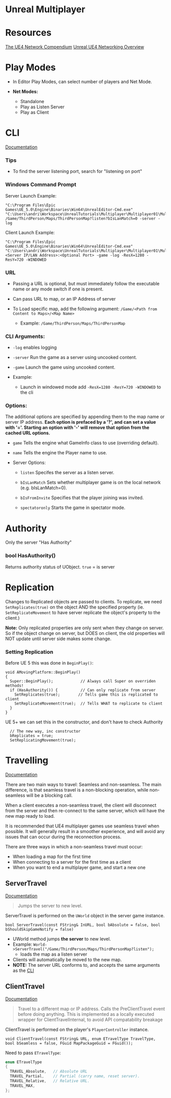 # Unreal Multiplayer

# Resources

[The UE4 Network Compendium](https://assets.teachablecdn.com/pdf_viewer/web/viewer.html?file=https://www.filepicker.io/api/file/b6AoRVWRphvDRp8QZ4jA)
[Unreal UE4 Networking Overview](https://docs.unrealengine.com/udk/Three/NetworkingOverview.html)

# Play Modes

- In Editor Play Modes, can select number of players and Net Mode.

- **Net Modes:**
  - Standalone
  - Play as Listen Server
  - Play as Client

# CLI

[Documentation](https://docs.unrealengine.com/4.27/en-US/ProductionPipelines/CommandLineArguments/)

### Tips

- To find the server listening port, search for "listening on port" 

### Windows Command Prompt

Server Launch Example:
```
"C:\Program Files\Epic Games\UE_5.0\Engine\Binaries\Win64\UnrealEditor-Cmd.exe" "C:\Users\andri\Workspace\UnrealTutorials\Multiplayer\Multiplayer01\Multiplayer01.uproject"  /Game/ThirdPerson/Maps/ThirdPersonMap?listen?bIsLanMatch=0 -server -log
```

Client Launch Example:
```
"C:\Program Files\Epic Games\UE_5.0\Engine\Binaries\Win64\UnrealEditor-Cmd.exe" "C:\Users\andri\Workspace\UnrealTutorials\Multiplayer\Multiplayer01\Multiplayer01.uproject" <Server IP/LAN Address>:<Optional Port> -game -log -ResX=1280 -ResY=720 -WINDOWED
```
### URL

- Passing a URL is optional, but must immediately follow the executable name or any mode switch if one is present.

- Can pass URL to map, or an IP Address of server

- To Load specific map, add the following argument: `/Game/<Path from Content to Maps>/<Map Name>`
  - Example: `/Game/ThirdPerson/Maps/ThirdPersonMap`

### CLI Arguments:

- `-log` enables logging

- `-server` Run the game as a server using uncooked content.

- `-game` Launch the game using uncooked content.

- Example:
  - Launch in windowed mode add `-ResX=1280 -ResY=720 -WINDOWED` to the cli

### Options:

The additional options are specified by appending them to the map name or server IP address. **Each option is prefaced by a '?', and can set a value with '='. Starting an option with '-' will remove that option from the cached URL options.**

- `game` Tells the engine what GameInfo class to use (overriding default).

- `name` Tells the engine the Player name to use.

- Server Options:

  - `listen` Specifes the server as a listen server.

  - `bIsLanMatch` Sets whether multiplayer game is on the local network (e.g. bIsLanMatch=0).

  - `bIsFromInvite` Specifies that the player joining was invited.

  - `spectatoronly` Starts the game in spectator mode.

# Authority

Only the server "Has Authority"

### bool HasAuthority() 

Returns authority status of UObject. `true` = is server

# Replication

Changes to Replicated objects are passed to clients. To replicate, we need `SetReplicates(true)` on the object AND the specified property (ie. `SetReplicateMovement` to have server replicate the object's property to the client.)

**Note:** Only replicated properties are only sent when they change on server. So if the object change on server, but DOES on client, the old properties will NOT update until server side makes some change.

### Setting Replication

Before UE 5 this was done in `BeginPlay()`:
```
void AMovingPlatform::BeginPlay()
{
  Super::BeginPlay();            // Always call Super on overriden methods!
  if (HasAuthority()) {          // Can only replicate from server
    SetReplicates(true);        // Tells game this is replicated to client
    SetReplicateMovement(true);  // Tells WHAT to replicate to client
  }
}
```

UE 5+ we can set this in the constructor, and don't have to check Authority
```
  // The new way, inc constructor
  bReplicates = true;
  SetReplicatingMovement(true);
```

# Travelling

[Documentation](https://docs.unrealengine.com/4.27/en-US/InteractiveExperiences/Networking/Travelling/)

There are two main ways to travel: Seamless and non-seamless. The main difference, is that seamless travel is a non-blocking operation, while non-seamless will be a blocking call.

When a client executes a non-seamless travel, the client will disconnect from the server and then re-connect to the same server, which will have the new map ready to load.

It is recommended that UE4 multiplayer games use seamless travel when possible. It will generally result in a smoother experience, and will avoid any issues that can occur during the reconnection process. 

There are three ways in which a non-seamless travel must occur:
- When loading a map for the first time
- When connecting to a server for the first time as a client
- When you want to end a multiplayer game, and start a new one 

## ServerTravel

[Documentation](https://docs.unrealengine.com/4.26/en-US/API/Runtime/Engine/Engine/UWorld/ServerTravel/)

> Jumps the server to new level.

ServerTravel is performed on the `UWorld` object in the server game instance.

`bool ServerTravel(const FString& InURL, bool bAbsolute = false, bool bShouldSkipGameNotify = false)` 

- UWorld method jumps **the server** to new level.
- Example: `World->ServerTravel("/Game/ThirdPerson/Maps/ThirdPersonMap?listen");`
  - loads the map as a listen server
- Clients will automatically be moved to the new map.
- **NOTE:** The server URL conforms to, and accepts the same arguments as the [CLI](#cli)

## ClientTravel

[Documentation](https://docs.unrealengine.com/4.27/en-US/API/Runtime/Engine/GameFramework/APlayerController/ClientTravel/)

> Travel to a different map or IP address. Calls the PreClientTravel event before doing anything. This is implemented as a locally executed wrapper for ClientTravelInternal, to avoid API compatability breakage

ClientTravel is performed on the player's `PlayerController` instance.

`void ClientTravel(const FString& URL, enum ETravelType TravelType, bool bSeamless = false, FGuid MapPackageGuid = FGuid());`

Need to pass `ETravelType`:
```cpp
enum ETravelType
{
  TRAVEL_Absolute,   // Absolute URL
  TRAVEL_Partial,    // Partial (carry name, reset server).
  TRAVEL_Relative,   // Relative URL.
  TRAVEL_MAX,
};
```